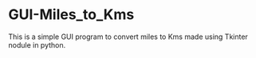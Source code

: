 # GUI-Miles_to_Kms
This is a simple GUI program to convert miles to Kms made using Tkinter nodule in python.   
